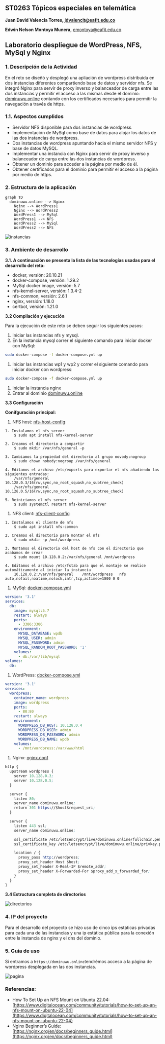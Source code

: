 ## ST0263 Tópicos especiales en telemática

**Juan David Valencia Torres, [jdvalencit@eafit.edu.co](mailto:jdvalencit@eafit.edu.co)**

**Edwin Nelson Montoya Munera,** [emontoya@eafit.edu.co](mailto:emontoya@eafit.edu.co)

## Laboratorio despliegue de WordPress, NFS, MySql y Nginx

### 1. Descripción de la Actividad

En el reto se diseñó y desplegó una apliación de wordpress distribuida en dos instancias diferentes compartiendo base de datos y servidor nfs. Se integró Nginx para servir de proxy inverso y balanceador de carga entre las dos instancias y permitir el acceso a las mismas desde el dominio: [dominuwu.online](http://dominuwu.online) contando con los certificados necesarios para permitir la navegación a través de https.

### 1.1. Aspectos cumplidos

- Servidor NFS disponible para dos instancias de wordpress.
- Implementación de MySql como base de datos para alojar los datos de las dos instancias de wordpress.
- Dos instancias de wordpress apuntando hacia el mismo servidor NFS y base de datos MySQL.
- Implementar una instancia con Nginx para servir de proxy inverso y balanceador de carga entre las dos instancias de wordpress.
- Obtener un dominio para acceder a la página por medio de él.
- Obtener certificados para el dominio para permitir el acceso a la página por medio de https.

### 2. Estructura de la aplicación

```mermaid
graph TD
  dominuwu.online --> Nginx
	Nginx --> WordPress1
	Nginx --> WordPress2
	WordPress1 --> MySql
	WordPress1 --> NFS
	WordPress2 --> MySql
	WordPress2 --> NFS
```
![instancias](https://user-images.githubusercontent.com/61478711/228084306-451a83a3-aa29-46b2-8ef1-dd462ecb3b73.png)

### 3. Ambiente de desarrollo

**3.1. A continuación se presenta la lista de las tecnologías usadas para el desarrollo del reto:**

- docker, versión: 20.10.21
- docker-compose, versión: 1.29.2
- MySql docker image, versión: 5.7
- nfs-kernel-server, versión: 1.3.4-2
- nfs-common, versión: 2.6.1
- nginx, versión: 1.18.0
- certbot, versión: 1.21.0

**3.2 Compilación y ejecución**

Para la ejecución de este reto se deben seguir los siguientes pasos:

1. Iniciar las instancias nfs y mysql.
2. En la instancia mysql correr el siguiente comando para iniciar docker con MySql:

```bash
sudo docker-compose -f docker-compose.yml up
```

1. Iniciar las instancias wp1 y wp2 y correr el siguiente comando para iniciar docker con wordpress:

```bash
sudo docker-compose -f docker-compose.yml up
```

1. Iniciar la instancia nginx
2. Entrar al dominio [dominuwu.online](http://dominuwu.online) 

**3.3 Configuración**

**Conifguración principal:** 

1. NFS host: [nfs-host-config](https://github.com/jdvalencit/jdvalencit-st0263/blob/main/ch3-distributed-wordpress/nfs/nfs-host-config.txt)

```
1. Instalamos el nfs server
    $ sudo apt install nfs-kernel-server

2. Creamos el directorio a compartir
    $ sudo mkdir /var/nfs/general -p

3. Cambiamos la propiedad del directorio al grupo novody:nogroup
    $ sudo chown nobody:nogroup /var/nfs/general
    
4. Editamos el archivo /etc/exports para exportar el nfs añadiendo las siguientes entradas:
    /var/nfs/general    10.128.0.3/16(rw,sync,no_root_squash,no_subtree_check)
    /var/nfs/general    10.128.0.5/16(rw,sync,no_root_squash,no_subtree_check)

5. Reiniciamos el nfs server
    $ sudo systemctl restart nfs-kernel-server
```

1. NFS client: [nfs-client-config](https://github.com/jdvalencit/jdvalencit-st0263/blob/main/ch3-distributed-wordpress/wordpress/nfs-client-config.txt)

```
1. Instalamos el cliente de nfs
    $ sudo apt install nfs-common

2. Creamos el directorio para montar el nfs
    $ sudo mkdir -p /mnt/wordpress

3. Montamos el directorio del host de nfs con el directorio que acabamos de crear
    $ sudo mount 10.128.0.2:/var/nfs/general /mnt/wordpress

4. Editamos el archivo /etc/fstab para que el montaje se realice automáticamente al iniciar la instancia
    10.128.0.2:/var/nfs/general    /mnt/wordpress   nfs auto,nofail,noatime,nolock,intr,tcp,actimeo=1800 0 0
```

1. MySql: [docker-compose.yml](https://github.com/jdvalencit/jdvalencit-st0263/blob/main/ch3-distributed-wordpress/mysql/docker-compose.yml)

```yaml
version: '3.1'
services:
  db:
    image: mysql:5.7
    restart: always
    ports:
      - 3306:3306
    environment:
      MYSQL_DATABASE: wpdb
      MYSQL_USER: admin
      MYSQL_PASSWORD: admin
      MYSQL_RANDOM_ROOT_PASSWORD: '1'
    volumes:
      - db:/var/lib/mysql
volumes:
  db:
```

1. WordPress: [docker-compose.yml](https://github.com/jdvalencit/jdvalencit-st0263/blob/main/ch3-distributed-wordpress/wordpress/docker-compose.yml)

```yaml
version: '3.1'
services:
  wordpress:
    container_name: wordpress
    image: wordpress
    ports:
      - 80:80
    restart: always
    environment:
      WORDPRESS_DB_HOST: 10.128.0.4
      WORDPRESS_DB_USER: admin
      WORDPRESS_DB_PASSWORD: admin
      WORDPRESS_DB_NAME: wpdb
    volumes:
      - /mnt/wordpress:/var/www/html
```

1. Nginx: [nginx.conf](https://github.com/jdvalencit/jdvalencit-st0263/blob/main/ch3-distributed-wordpress/nginx/nginx.conf)

```llvm
http {
  upstream wordpress {
    server 10.128.0.3;
    server 10.128.0.5;
  }

  server {
    listen 80;
    server_name dominuwu.online;
    return 301 https://$host$request_uri;
  }

  server {
    listen 443 ssl;
    server_name dominuwu.online;

    ssl_certificate /etc/letsencrypt/live/dominuwu.online/fullchain.pem;
    ssl_certificate_key /etc/letsencrypt/live/dominuwu.online/privkey.pem;

    location / {
      proxy_pass http://wordpress;
      proxy_set_header Host $host;
      proxy_set_header X-Real-IP $remote_addr;
      proxy_set_header X-Forwarded-For $proxy_add_x_forwarded_for;
    }
  }
}
```

**3.4 Estructura completa de directorios**

![directorios](https://user-images.githubusercontent.com/61478711/228084428-e4c8ef5d-1624-4161-8156-212725b699d6.png)

### 4. IP del proyecto

Para el desarrollo del proyecto se hizo uso de cinco ips estáticas privadas para cada una de las instancias y una ip estática pública para la conexión entre la instancia de nginx y el dns del dominio.

### 5. Guía de uso

Si entramos a `https://dominuwu.online`tendrémos acceso a la página de wordpress desplegada en las dos instancias.

![pagina](https://user-images.githubusercontent.com/61478711/228084498-4da9c9b4-3e99-4cf6-aa58-5dd7e19ba31d.png)

### Referencias:

- How To Set Up an NFS Mount on Ubuntu 22.04: [https://www.digitalocean.com/community/tutorials/how-to-set-up-an-nfs-mount-on-ubuntu-22-04](https://www.digitalocean.com/community/tutorials/how-to-set-up-an-nfs-mount-on-ubuntu-22-04)
- Nginx Beginner’s Guide: [https://nginx.org/en/docs/beginners_guide.html](https://nginx.org/en/docs/beginners_guide.html)

